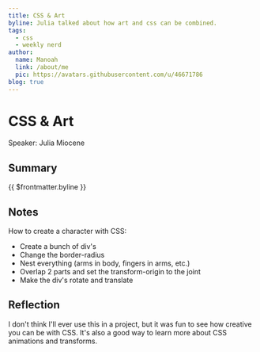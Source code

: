 ```yaml
---
title: CSS & Art
byline: Julia talked about how art and css can be combined.
tags:
  - css
  - weekly nerd
author:
  name: Manoah
  link: /about/me
  pic: https://avatars.githubusercontent.com/u/46671786
blog: true
---
```


# CSS & Art

Speaker: Julia Miocene

## Summary

{{ $frontmatter.byline }}

## Notes

How to create a character with CSS:

- Create a bunch of div's
- Change the border-radius
- Nest everything (arms in body, fingers in arms, etc.)
- Overlap 2 parts and set the transform-origin to the joint
- Make the div's rotate and translate

## Reflection

I don't think I'll ever use this in a project, but it was fun to see how creative you can be with CSS. It's also a good way to learn more about CSS animations and transforms.
